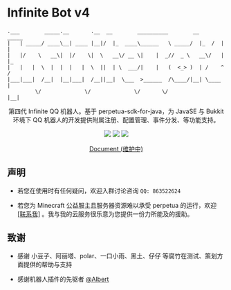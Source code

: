 # Infinite Bot v4

```
.___        _____.__       .__  __        __________        __     _____  
|   | _____/ ____\__| ____ |__|/  |_  ____\______   \ _____/  |_  /  |  | 
|   |/    \   __\|  |/    \|  \   __\/ __ \|    |  _//  _ \   __\/   |  |_
|   |   |  \  |  |  |   |  \  ||  | \  ___/|    |   (  <_> )  | /    ^   /
|___|___|  /__|  |__|___|  /__||__|  \___  >______  /\____/|__| \____   | 
         \/              \/              \/       \/                 |__| 
```

<p align="center">
   第四代 Infinite QQ 机器人。基于 perpetua-sdk-for-java，为 JavaSE 与 Bukkit 环境下 QQ 机器人的开发提供附属注册、配置管理、事件分发、等功能支持。
<p>

<p align="center">
   <a alt="License" href="https://www.gnu.org/licenses/agpl-3.0.en.html"><image src="https://img.shields.io/badge/license-AGPLv3-4EB1BA.svg"></image></a>
    <a alt="Perpetua" href="https://github.com/IUnlimit/perpetua-sdk-for-java"><image src="https://img.shields.io/badge/Perpetua-SDK-blue"></image></a>   
    <a alt="Release" href="https://github.com/IllTamer/infinitebot4/releases"><image src="https://img.shields.io/github/release/IllTamer/infinitebot4.svg"></image></a>
</p>

<p align="center">
   <a href="https://illtamer.github.io/infinitebot4/">Document (维护中)</a>
</p>

## 声明

- 若您在使用时有任何疑问，欢迎入群讨论咨询 `QQ: 863522624`

- 若您为 Minecraft 公益服主且服务器资源难以承受 perpetua 的运行，欢迎 [[联系我]](https://api.vvhan.com/api/qqCard?qq=765743073) 。我与我的云服务很乐意为您提供一份力所能及的援助。

## 致谢

- 感谢 小豆子、阿丽塔、polar、一口小雨、黑土、仔仔 等腐竹在测试、策划方面提供的帮助与支持

- 感谢机器人插件的先驱者 [@Albert](https://github.com/mcdoeswhat)